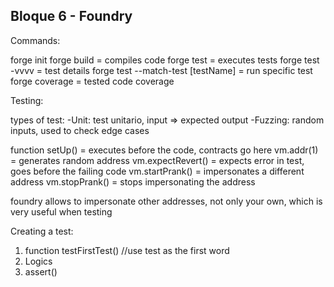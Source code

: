 ## Bloque 6 - Foundry

Commands:

forge init 
forge build                        = compiles code
forge test                         = executes tests
forge test -vvvv                   = test details
forge test --match-test [testName] = run specific test
forge coverage                     = tested code coverage 

Testing:

types of test: 
-Unit: test unitario, input => expected output
-Fuzzing: random inputs, used to check edge cases

  
function setUp() = executes before the code, contracts go here
vm.addr(1) = generates random address
vm.expectRevert() = expects error in test, goes before the failing code
vm.startPrank() = impersonates a different address
vm.stopPrank() = stops impersonating the address

foundry allows to impersonate other addresses, not only your own, which is very useful when testing

Creating a test:

1. function testFirstTest() //use test as the first word
2. Logics
3. assert()
